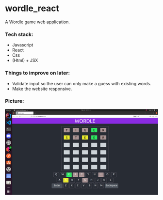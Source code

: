 # wordle_react
A Wordle game web application.

### Tech stack: 
- Javascript
- React
- Css
- (Html) + JSX

### Things to improve on later:
- Validate input so the user can only make a guess with existing words.
- Make the website responsive.

### Picture:

![](wordle_react/src/pictures/my_wordle.png)